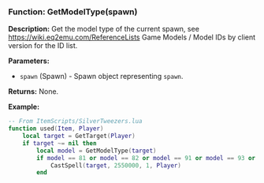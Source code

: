### Function: GetModelType(spawn)

**Description:**
Get the model type of the current spawn, see https://wiki.eq2emu.com/ReferenceLists Game Models / Model IDs by client version for the ID list.

**Parameters:**
- `spawn` (Spawn) - Spawn object representing `spawn`.

**Returns:** None.

**Example:**

```lua
-- From ItemScripts/SilverTweezers.lua
function used(Item, Player)
	local target = GetTarget(Player)
	if target ~= nil then
		local model = GetModelType(target)
		if model == 81 or model == 82 or model == 91 or model == 93 or model == 94 or model == 95 or model == 96 or model == 97 or model == 98 or model == 99 or model == 100 or model == 101 or model == 102 then
			CastSpell(target, 2550000, 1, Player)
		end
```

